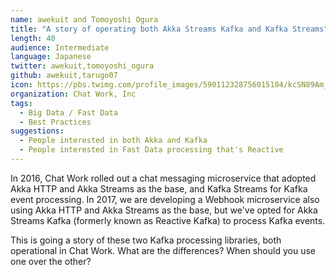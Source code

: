 ```yaml
---
name: awekuit and Tomoyoshi Ogura
title: "A story of operating both Akka Streams Kafka and Kafka Streams"
length: 40
audience: Intermediate
language: Japanese
twitter: awekuit,tomoyoshi_ogura
github: awekuit,tarugo07
icon: https://pbs.twimg.com/profile_images/590112328756015104/kcSN89Am_400x400.jpg
organization: Chat Work, Inc
tags:
  - Big Data / Fast Data
  - Best Practices
suggestions:
  - People interested in both Akka and Kafka
  - People interested in Fast Data processing that's Reactive
---
```

In 2016, Chat Work rolled out a chat messaging microservice that adopted Akka HTTP and Akka Streams as the base, and Kafka Streams for Kafka event processing. In 2017, we are developing a Webhook microservice also using Akka HTTP and Akka Streams as the base, but we've opted for Akka Streams Kafka (formerly known as Reactive Kafka) to process Kafka events.

This is going a story of these two Kafka processing libraries, both operational in Chat Work. What are the differences? When should you use one over the other?
